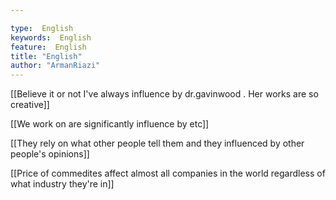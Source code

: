 ```yaml
---

type:  English
keywords:  English
feature:  English
title: "English"
author: "ArmanRiazi"
---
```



[[Believe it or not I've always influence by dr.gavinwood . Her works are so creative]] 

[[We work on are significantly influence by etc]]

[[They rely on what other people tell them and they influenced by other people's opinions]]

[[Price of commedites affect almost all companies in the world regardless of what industry they're in]]